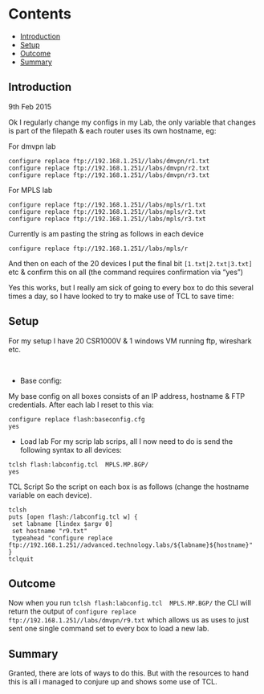 <!-- Google tag (gtag.js) -->
<script async src="https://www.googletagmanager.com/gtag/js?id=G-XKHR6PXZ9V"></script>
<script>
  window.dataLayer = window.dataLayer || [];
  function gtag(){dataLayer.push(arguments);}
  gtag('js', new Date());

  gtag('config', 'G-XKHR6PXZ9V');
</script>


# Contents
  - [Introduction](#introduction-)
  - [Setup](#setup-)
  - [Outcome](#outcome-)
  - [Summary](#summary-)

## Introduction <a name="introduction"></a>

9th Feb 2015

Ok I regularly change my configs in my Lab, the only variable that changes is part of the filepath & each router uses its own hostname, eg:

For dmvpn lab
```
configure replace ftp://192.168.1.251//labs/dmvpn/r1.txt
configure replace ftp://192.168.1.251//labs/dmvpn/r2.txt
configure replace ftp://192.168.1.251//labs/dmvpn/r3.txt
```

For MPLS lab
```
configure replace ftp://192.168.1.251//labs/mpls/r1.txt
configure replace ftp://192.168.1.251//labs/mpls/r2.txt
configure replace ftp://192.168.1.251//labs/mpls/r3.txt
```


Currently is am pasting the string as follows in each device
```
configure replace ftp://192.168.1.251//labs/mpls/r
```

And then on each of the 20 devices I put the final bit ```[1.txt|2.txt|3.txt]``` etc & confirm this on all (the command requires confirmation via “yes”)


Yes this works, but I really am sick of going to every box to do this several times a day, so I have looked to try to make use of TCL to save time:


## Setup <a name="setup"></a>

For my setup I have 20 CSR1000V & 1 windows VM running ftp, wireshark etc.

<br>

* Base config:

My base config on all boxes consists of an IP address, hostname & FTP credentials. After each lab I reset to this via:
```
configure replace flash:baseconfig.cfg
yes
```

* Load lab
For my scrip lab scrips, all I now need to do is send the following syntax to all devices:
```
tclsh flash:labconfig.tcl  MPLS.MP.BGP/
yes
```

TCL Script
So the script on each box is as follows (change the hostname variable on each device).

```
tclsh
puts [open flash:/labconfig.tcl w] {
 set labname [lindex $argv 0]
 set hostname "r9.txt"
 typeahead "configure replace ftp://192.168.1.251//advanced.technology.labs/${labname}${hostname}"
}
tclquit
```

## Outcome <a name="outcome"></a>
Now when you run ```tclsh flash:labconfig.tcl  MPLS.MP.BGP/``` the CLI will return the output of ```configure replace ftp://192.168.1.251//labs/dmvpn/r9.txt``` which allows us as uses to just sent one single command set to every box to load a new lab.

## Summary <a name="summary"></a>
Granted, there are lots of ways to do this. But with the resources to hand this is all i managed to conjure up and shows some use of TCL.
